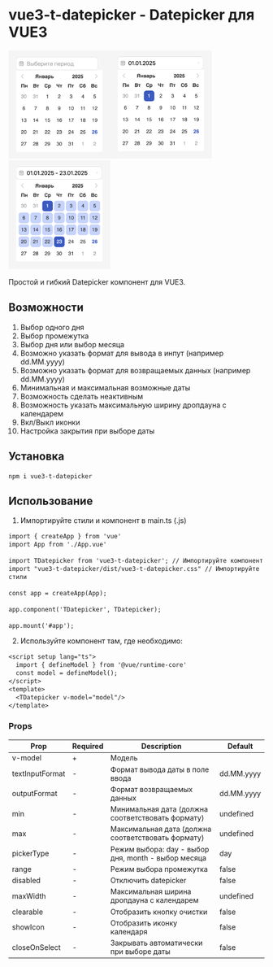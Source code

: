 # vue3-t-datepicker - Datepicker для VUE3

<img src="https://raw.githubusercontent.com/evgenyan/vue3-t-datepicker/refs/heads/main/screenshots/tdp1.png" width="200"/><img src="https://raw.githubusercontent.com/evgenyan/vue3-t-datepicker/refs/heads/main/screenshots/tdp2.png" width="200"/><img src="https://raw.githubusercontent.com/evgenyan/vue3-t-datepicker/refs/heads/main/screenshots/tdp3.png" width="200"/>

Простой и гибкий Datepicker компонент для VUE3.


## Возможности

1. Выбор одного дня
2. Выбор промежутка
3. Выбор дня или выбор месяца
4. Возможно указать формат для вывода в инпут (например dd.MM.yyyy)
4. Возможно указать формат для возвращаемых данных (например dd.MM.yyyy)
5. Минимальная и максимальная возможные даты
6. Возможность сделать неактивным
7. Возможность указать максимальную ширину дропдауна с календарем
8. Вкл/Выкл иконки
9. Настройка закрытия при выборе даты


## Установка

```shell
npm i vue3-t-datepicker
```

## Использование

1. Импортируйте стили и компонент в main.ts (.js)
```vue
import { createApp } from 'vue'
import App from './App.vue'

import TDatepicker from 'vue3-t-datepicker'; // Импортируйте компонент
import "vue3-t-datepicker/dist/vue3-t-datepicker.css" // Импортируйте стили

const app = createApp(App);

app.component('TDatepicker', TDatepicker);

app.mount('#app');
```

2. Используйте компонент там, где необходимо:

```vue
<script setup lang="ts">
  import { defineModel } from '@vue/runtime-core'
  const model = defineModel();
</script>
<template>
  <TDatepicker v-model="model"/>
</template>
```

### Props

| **Prop**        | Required | **Description**                                     | **Default** |
|-----------------|----------|-----------------------------------------------------|-------------|
| v-model         | +        | Модель                                              |             |
| textInputFormat | -        | Формат вывода даты в поле ввода                     | dd.MM.yyyy  |
| outputFormat    | -        | Формат возвращаемых данных                          | dd.MM.yyyy  |
| min             | -        | Минимальная дата (должна соответствовать формату)   | undefined   |
| max             | -        | Максимальная дата (должна соответствовать формату)  | undefined   |
| pickerType      | -        | Режим выбора: day - выбор дня, month - выбор месяца | day         |
| range           | -        | Режим выбора промежутка                             | false       |
| disabled        | -        | Отключить datepicker                                | false       |
| maxWidth        | -        | Максимальная ширина дропдауна с календарем          | undefined   |
| clearable       | -        | Отобразить кнопку очистки                           | false       |
| showIcon        | -        | Отобразить иконку календаря                         | false       |
| closeOnSelect   | -        | Закрывать автоматически при выборе даты             | false       |



